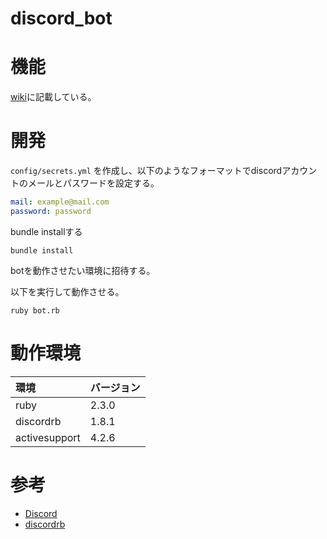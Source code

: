 # discord_bot

# 機能

[wiki](https://github.com/proshunsuke/discord_bot/wiki/discord_bot%E3%81%AE%E6%A9%9F%E8%83%BD)に記載している。

# 開発

`config/secrets.yml` を作成し、以下のようなフォーマットでdiscordアカウントのメールとパスワードを設定する。

```yml
mail: example@mail.com
password: password
```

bundle installする

```
bundle install
```

botを動作させたい環境に招待する。

以下を実行して動作させる。

```shell
ruby bot.rb
```

# 動作環境

|環境|バージョン|
|:--|:--|
|ruby|2.3.0|
|discordrb|1.8.1|
|activesupport|4.2.6|

# 参考

- [Discord](https://discordapp.com/)
- [discordrb](https://github.com/meew0/discordrb)
